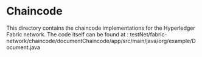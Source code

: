 # Chaincode
This directory contains the chaincode implementations for the Hyperledger Fabric network.
The code itself can be found at : testNet/fabric-network/chaincode/documentChaincode/app/src/main/java/org/example/Document.java